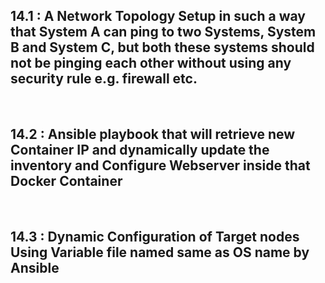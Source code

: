 ## 14.1 : A Network Topology Setup in such a way that System A can ping to two Systems, System B and System C, but both these systems should not be pinging each other without using any security rule e.g. firewall etc.

<br>

## 14.2 : Ansible playbook that will retrieve new Container IP and dynamically update the inventory and Configure Webserver inside that Docker Container

<br>

## 14.3 : Dynamic Configuration of Target nodes Using Variable file named same as OS name by Ansible
<br>
